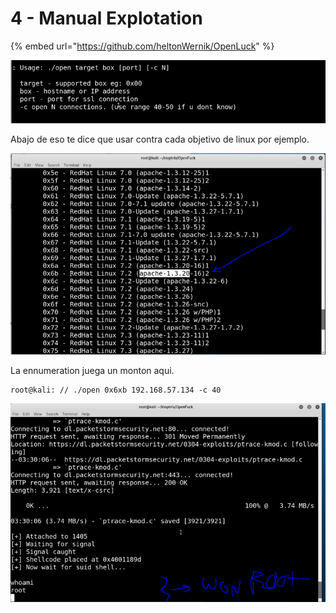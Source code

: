 # 4 - Manual Explotation

{% embed url="https://github.com/heltonWernik/OpenLuck" %}

![](../../../.gitbook/assets/imagen%20%28361%29.png)

Abajo de eso te dice que usar contra cada objetivo de linux por ejemplo.

![](../../../.gitbook/assets/imagen%20%28360%29.png)

La ennumeration juega un monton aqui.

```text
root@kali: // ./open 0x6xb 192.168.57.134 -c 40
```

![](../../../.gitbook/assets/imagen%20%28364%29.png)

